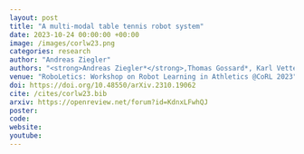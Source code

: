 ```yaml
---
layout: post
title: "A multi-modal table tennis robot system"
date: 2023-10-24 00:00:00 +00:00
image: /images/corlw23.png
categories: research
author: "Andreas Ziegler"
authors: "<strong>Andreas Ziegler*</strong>,Thomas Gossard*, Karl Vetter, Jonas Tebbe,  Andreas Zell"
venue: "RoboLetics: Workshop on Robot Learning in Athletics @CoRL 2023"
doi: https://doi.org/10.48550/arXiv.2310.19062
cite: /cites/corlw23.bib
arxiv: https://openreview.net/forum?id=KdnxLFwhQJ
poster:
code:
website:
youtube:
---
```

